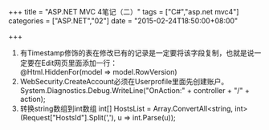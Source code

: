 +++
title = "ASP.NET MVC 4笔记（二）"
tags = ["C#","asp.net mvc4"]
categories = ["ASP.NET","02"]
date = "2015-02-24T18:50:00+08:00"

+++

1. 有Timestamp修饰的表在修改已有的记录是一定要将该字段复制，也就是说一定要在Edit网页里面添加一行：
		@Html.HiddenFor(model => model.RowVersion)
2. WebSecurity.CreateAccount必须在Userprofile里面先创建账户。
		System.Diagnostics.Debug.WriteLine("OnAction:" + controller + "/" + action);
3. 转换string数组到int数组
		int[] HostsList = Array.ConvertAll<string, int>(Request["HostsId"].Split(','), u => int.Parse(u));